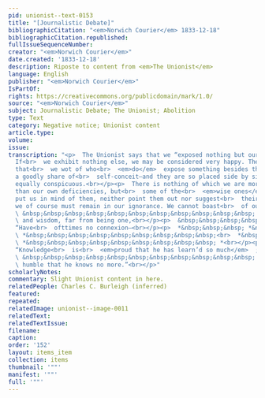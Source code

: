```yaml
---
pid: unionist--text-0153
title: "[Journalistic Debate]"
bibliographicCitation: "<em>Norwich Courier</em> 1833-12-18"
bibliographicCitation.republished: 
fullIssueSequenceNumber: 
creator: "<em>Norwich Courier</em>"
date.created: '1833-12-18'
description: Riposte to content from <em>The Unionist</em>
language: English
publisher: "<em>Norwich Courier</em>"
IsPartOf: 
rights: https://creativecommons.org/publicdomain/mark/1.0/
source: "<em>Norwich Courier</em>"
subject: Journalistic Debate; The Unionist; Abolition
type: Text
category: Negative notice; Unionist content
article.type: 
volume: 
issue: 
transcription: "<p>  The Unionist says that we “exposed nothing but our own ignorance”—Indeed?
  If<br>  we exhibit nothing else, we may be considered very happy. There are some
  that<br>  we wot of who<br>  <em>do</em>  expose something besides their ignorance—videlicet,
  a goodly share of<br>  self-conceit—and they are so placed side by side as to be
  equally conspicuous.<br></p><p>  There is nothing of which we are more sensible
  than our own deficiencies, but<br>  some of the<br>  <em>wise ones</em>  who occasionally
  put us in mind of them, neither point them out nor suggest<br>  their remedy, &amp;
  we of course must remain in our ignorance. We cannot boast<br>  of our acquirements.<br></p><p>
  \ &nbsp;&nbsp;&nbsp;&nbsp;&nbsp;&nbsp;&nbsp;&nbsp;&nbsp;&nbsp;&nbsp; “Knowledge<br>
  \ and wisdom, far from being one,<br></p><p>  &nbsp;&nbsp;&nbsp;&nbsp;&nbsp;&nbsp;&nbsp;&nbsp;&nbsp;&nbsp;&nbsp;
  “Have<br>  ofttimes no connexion—<br></p><p>  *&nbsp;&nbsp;&nbsp; *&nbsp;&nbsp;&nbsp;&nbsp;&nbsp;&nbsp;&nbsp;&nbsp;&nbsp;<br>
  \ *&nbsp;&nbsp;&nbsp;&nbsp;&nbsp;&nbsp;&nbsp;&nbsp;&nbsp;<br>  *&nbsp;&nbsp;&nbsp;&nbsp;&nbsp;&nbsp;&nbsp;&nbsp;&nbsp;<br>
  \ *&nbsp;&nbsp;&nbsp;&nbsp;&nbsp;&nbsp;&nbsp;&nbsp;&nbsp; *<br></p><p>  &nbsp;&nbsp;&nbsp;&nbsp;&nbsp;&nbsp;&nbsp;&nbsp;&nbsp;&nbsp;&nbsp;
  “Knowledge<br>  is<br>  <em>proud that he has learn’d so much</em>  ;<br></p><p>
  \ &nbsp;&nbsp;&nbsp;&nbsp;&nbsp;&nbsp;&nbsp;&nbsp;&nbsp;&nbsp;&nbsp; “Wisdom is<br>
  \ humble that he knows no more.”<br></p>"
scholarlyNotes: 
commentary: Slight Unionist content in here.
relatedPeople: Charles C. Burleigh (inferred)
featured: 
repeated: 
relatedImage: unionist--image-0011
relatedText: 
relatedTextIssue: 
filename: 
caption: 
order: '152'
layout: items_item
collection: items
thumbnail: '""'
manifest: '""'
full: '""'
---
```

